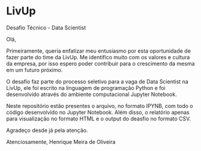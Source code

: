 # LivUp
Desafio Técnico - Data Scientist

Olá,

Primeiramente, queria enfatizar meu entusiasmo por esta oportunidade de fazer parte do time da LivUp. Me identifico muito com os valores e cultura da empresa, por isso espero poder contribuir para o crescimento da mesma em um futuro próximo.  

O desafio faz parte do processo seletivo para a vaga de Data Scientist na LivUp, ele foi escrito na linguagem de programação Python e foi desenvolvido através do ambiente computacional Jupyter Notebook.

Neste repositório estão presentes o arquivo, no formato IPYNB, com todo o código desenvolvido no Jupyter Notebook. Além disso, o relatório apenas para visualização no formato HTML e o output do deasfio no formato CSV.

Agradeço desde já pela atenção.

Atenciosamente,
Henrique Meira de Oliveira
